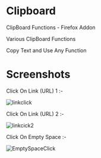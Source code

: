 # Clipboard

ClipBoard Functions - Firefox Addon

Various ClipBoard Functions

Copy Text and Use Any Function


# Screenshots

Click On Link (URL) 1 :-

![linkclick](https://github.com/foxaddons/clipboard/assets/140171668/8e975632-ad26-42ee-b8ca-4e3cfda116a3)



Click On Link (URL) 2 :-

![linkcick2](https://github.com/foxaddons/clipboard/assets/140171668/5c05af6e-d8c7-4c34-ac4b-7522ee8f0b2d)



Click On Empty Space :-

![EmptySpaceClick](https://github.com/foxaddons/clipboard/assets/140171668/0269a2ca-bf2c-418b-910f-e04753754003)
